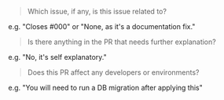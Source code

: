 <!-- Remember, a good PR should tackle just one single unit of functionality --> 

> Which issue, if any, is this issue related to?

e.g. "Closes #000" or "None, as it's a documentation fix."

> Is there anything in the PR that needs further explanation?

e.g. "No, it's self explanatory."

> Does this PR affect any developers or environments?

e.g. "You will need to run a DB migration after applying this"

<!-- Please ensure that any relevant documentation is updated within this PR along with the code --> 